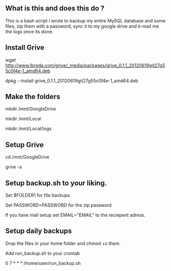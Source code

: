 What is this and does this do ?
--------------
This is a bash script i wrote to backup my entire MySQL database and some files, zip them with a password, sync it to my google drive and e-mail me the logs once its done.


Install Grive
--------------
wget http://www.lbreda.com/grive/_media/packages/grive_0.1.1_20120619git27g55c0f4e-1_amd64.deb


dpkg --install grive_0.1.1_20120619git27g55c0f4e-1_amd64.deb


Make the folders
--------------
mkdir /mnt/GoogleDrive


mkdir /mnt/Local


mkdir /mnt/Local/logs

Setup Grive
--------------
cd /mnt/GoogleDrive

grive -a


Setup backup.sh to your liking.
-------------
Set $FOLDER1 for file backups.

Set PASSWORD=PASSWORD for the zip password

If you have mail setup set EMAIL="EMAIL" to the reciepent adress.

Setup daily backups
--------------
Drop the files in your home folder and chmod +x them.

Add run_backup.sh to your crontab

0 7 * * * /home/user/run_backup.sh
